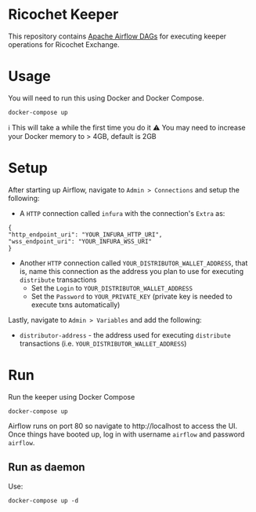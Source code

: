 # Ricochet Keeper
This repository contains [Apache Airflow DAGs](https://airflow.apache.org/docs/apache-airflow/stable/concepts/dags.html) for executing keeper operations for Ricochet Exchange.

# Usage
You will need to run this using Docker and Docker Compose.
```
docker-compose up
```
:information_source: This will take a while the first time you do it
:warning: You may need to increase your Docker memory to > 4GB, default is 2GB

# Setup
After starting up Airflow, navigate to `Admin > Connections` and setup the following:
* A `HTTP` connection called `infura` with the connection's `Extra` as:
```
{
"http_endpoint_uri": "YOUR_INFURA_HTTP_URI",
"wss_endpoint_uri": "YOUR_INFURA_WSS_URI"
}
```
* Another `HTTP` connection called `YOUR_DISTRIBUTOR_WALLET_ADDRESS`, that is, name this connection as the address you plan to use for executing `distribute` transactions
  * Set the `Login` to `YOUR_DISTRIBUTOR_WALLET_ADDRESS`
  * Set the `Password` to `YOUR_PRIVATE_KEY` (private key is needed to execute txns automatically)

Lastly, navigate to `Admin > Variables` and add the following:
* `distributor-address` - the address used for executing `distribute` transactions (i.e. `YOUR_DISTRIBUTOR_WALLET_ADDRESS`)

# Run 
Run the keeper using Docker Compose
```
docker-compose up
```
Airflow runs on port 80 so navigate to http://localhost to access the UI. Once things have booted up, log in with username `airflow` and password  `airflow`.

## Run as daemon
Use:
```
docker-compose up -d
```
